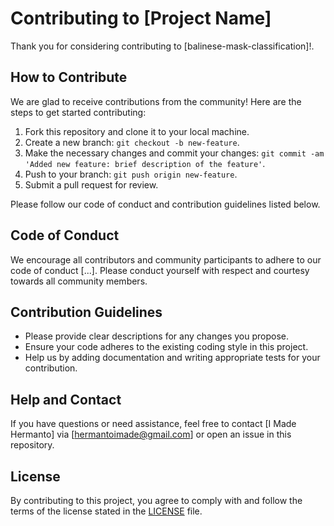 # Contributing to [Project Name]

Thank you for considering contributing to [balinese-mask-classification]!.

## How to Contribute

We are glad to receive contributions from the community! Here are the steps to get started contributing:

1. Fork this repository and clone it to your local machine.
2. Create a new branch: `git checkout -b new-feature`.
3. Make the necessary changes and commit your changes: `git commit -am 'Added new feature: brief description of the feature'`.
4. Push to your branch: `git push origin new-feature`.
5. Submit a pull request for review.

Please follow our code of conduct and contribution guidelines listed below.

## Code of Conduct

We encourage all contributors and community participants to adhere to our code of conduct [...]. Please conduct yourself with respect and courtesy towards all community members.

## Contribution Guidelines

- Please provide clear descriptions for any changes you propose.
- Ensure your code adheres to the existing coding style in this project.
- Help us by adding documentation and writing appropriate tests for your contribution.

## Help and Contact

If you have questions or need assistance, feel free to contact [I Made Hermanto] via [hermantoimade@gmail.com] or open an issue in this repository.

## License

By contributing to this project, you agree to comply with and follow the terms of the license stated in the [LICENSE](./LICENSE) file.
